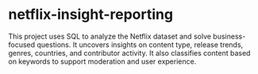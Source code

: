 # netflix-insight-reporting
This project uses SQL to analyze the Netflix dataset and solve business-focused questions. It uncovers insights on content type, release trends, genres, countries, and contributor activity. It also classifies content based on keywords to support moderation and user experience.
